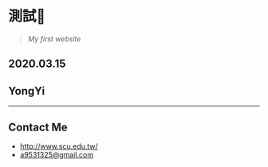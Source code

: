# 測試🤪
> *My first website*

## 2020.03.15
## YongYi
***
## Contact Me
* <http://www.scu.edu.tw/>
* <a9531325@gmail.com>
